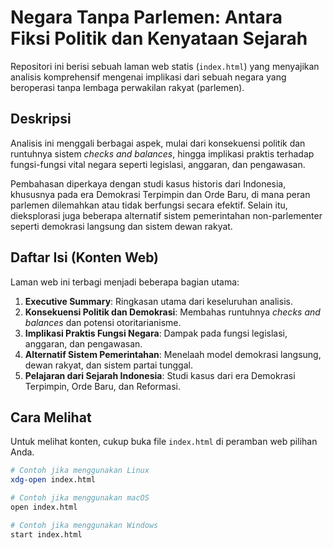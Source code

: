 # Negara Tanpa Parlemen: Antara Fiksi Politik dan Kenyataan Sejarah

Repositori ini berisi sebuah laman web statis (`index.html`) yang menyajikan analisis komprehensif mengenai implikasi dari sebuah negara yang beroperasi tanpa lembaga perwakilan rakyat (parlemen).

## Deskripsi

Analisis ini menggali berbagai aspek, mulai dari konsekuensi politik dan runtuhnya sistem *checks and balances*, hingga implikasi praktis terhadap fungsi-fungsi vital negara seperti legislasi, anggaran, dan pengawasan.

Pembahasan diperkaya dengan studi kasus historis dari Indonesia, khususnya pada era Demokrasi Terpimpin dan Orde Baru, di mana peran parlemen dilemahkan atau tidak berfungsi secara efektif. Selain itu, dieksplorasi juga beberapa alternatif sistem pemerintahan non-parlementer seperti demokrasi langsung dan sistem dewan rakyat.

## Daftar Isi (Konten Web)

Laman web ini terbagi menjadi beberapa bagian utama:

1.  **Executive Summary**: Ringkasan utama dari keseluruhan analisis.
2.  **Konsekuensi Politik dan Demokrasi**: Membahas runtuhnya *checks and balances* dan potensi otoritarianisme.
3.  **Implikasi Praktis Fungsi Negara**: Dampak pada fungsi legislasi, anggaran, dan pengawasan.
4.  **Alternatif Sistem Pemerintahan**: Menelaah model demokrasi langsung, dewan rakyat, dan sistem partai tunggal.
5.  **Pelajaran dari Sejarah Indonesia**: Studi kasus dari era Demokrasi Terpimpin, Orde Baru, dan Reformasi.

## Cara Melihat

Untuk melihat konten, cukup buka file `index.html` di peramban web pilihan Anda.

```bash
# Contoh jika menggunakan Linux
xdg-open index.html

# Contoh jika menggunakan macOS
open index.html

# Contoh jika menggunakan Windows
start index.html
```
